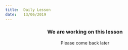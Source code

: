 ```yaml
---
title:  Daily Lesson
date:   13/06/2019
---
```


### <center>We are working on this lesson</center>
<center>Please come back later</center>